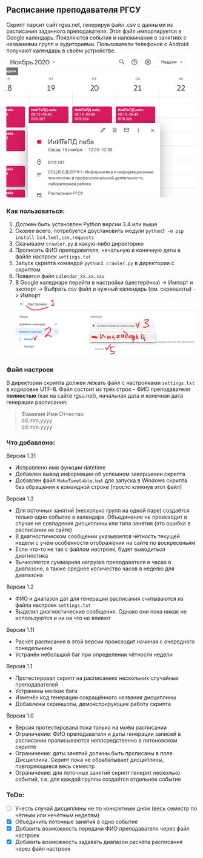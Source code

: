 ## Расписание преподавателя РГСУ

Скрипт парсит сайт rgsu.net, генерируя файл .csv с данными из расписания заданного преподавателя. Этот файл импортируется в Google календарь. Появляются события и напоминания о занятиях с названиями групп и аудиториями. Пользователи телефонов с Android получают календарь в своём устройстве.
![Google calendar](/pics/example2.png)

### Как пользоваться:
1. Должен быть установлен Python версии 3.4 или выше 
2. Скорее всего, потребуется доустановить модули `python3 -m pip install bs4,lxml,csv,requests`
2. Скачиваем `crawler.py` в какую-либо директорию
3. Прописать ФИО преподавателя, начальную и конечную даты в файле настроек `settings.txt`
4. Запуск скрипта командой `python3 crawler.py` в директории с скриптом
5. Появится файл `calendar_xx.xx.csv`
6. В Google каледнаре перейти в настройки (шестерёнка) -> Импорт и экспорт -> Выбрать csv файл и нужный календарь (см. скриншоты) -> Импорт
![Pic1](/pics/example0.png)

### Файл настроек
В директории скрипта должен лежать файл с настройками `settings.txt` в кодировке UTF-8. Файл состоит из трёх строк - ФИО преподавателя **полностью** (как на сайте rgsu.net), начальная дата и конечная дата генерации расписания: 

> Фамилия Имя Отчество<br />
> dd.mm.yyyy<br />
> dd.mm.yyyy<br />

### Что добавлено:
Версия 1.31
* Исправлено имя функции datetime
* Добавлен вывод информации об успешном завершении скрипта
* Добавлен файл `MakeTimetable.bat` для запуска в Windows скрипта без обращения к командной строке (просто кликнув этот файл)

Версия 1.3
* Для поточных занятий (несколько групп на одной паре) создаётся только одно событие в календаре. Объединение не происходит в случае не совпадения дисциплины или типа занятия (это ошибка в расписании на сайте)
* В диагностическом сообщении указывается чётность текущей недели с учём особенности отображения на сайте по воскресеньям
* Если что-то не так с файлом настроек, будет выводиться диагностика
* Вычисляется суммарная нагрузка преподавателя в часах в диапазоне, а также среднее количество часов в неделю для диапазона 

Версия 1.2
* ФИО и диапазон дат для генерации расписания считываются из файла настроек `settings.txt`
* Выделил диагностические сообщения. Однако они пока никак не используются и ни на что не влияют

Версия 1.11
* Расчёт расписания в этой версии происходит начиная с очередного понедельника
* Устранён небольшой баг при определении чётности недели

Версия 1.1
* Протестировал скрипт на расписаниях нескольких случайных преподавателей
* Устранены мелкие баги
* Изменён код генерации сокращённого названия дисциплины
* Добавлены скриншоты, демонстрирующие работу скрипта

Версия 1.0
* Версия протестирована пока только на моём расписании
* Ограничение: ФИО преподавателя и даты генерации записей в расписании прописываются непосредственно в питоновском скрипте
* Ограничение: даты занятий должны быть прописаны в поле Дисциплина. Скрипт пока не обрабатывает дисциплины, повторяющиеся весь семестр
* Ограничение: для поточных занятий скрипт генерит несколько событий, т.е. для каждой группы создаётся отдельное событие

### ToDo:
- [ ] Учесть случай дисциплины не по конкретным дням (весь семестр по чётным или нечётным неделям)
- [x] Объединить поточные занятия в одно событие
- [x] Добавить возможность передачи ФИО преподавателя через файл настроек
- [x] Добавить возможность задавать диапазон расчёта расписания через файл настроек
